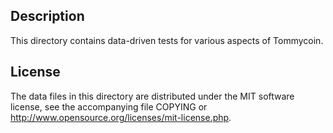 Description
------------

This directory contains data-driven tests for various aspects of Tommycoin.

License
--------

The data files in this directory are distributed under the MIT software
license, see the accompanying file COPYING or
http://www.opensource.org/licenses/mit-license.php.

